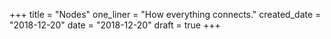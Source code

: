 +++
title = "Nodes"
one_liner = "How everything connects."
created_date = "2018-12-20"
date = "2018-12-20"
draft = true
+++

